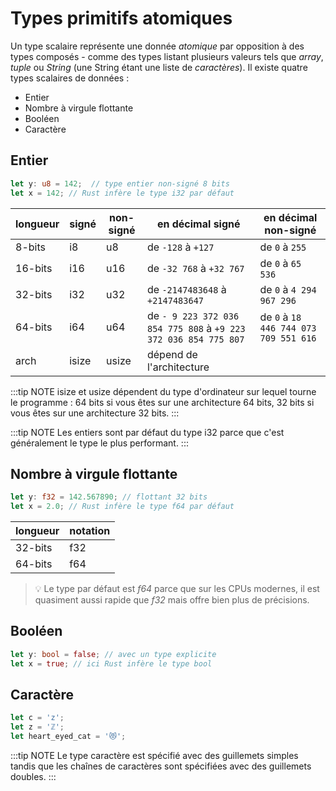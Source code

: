 # Types primitifs atomiques

<Avertissement />

Un type scalaire représente une donnée _atomique_ par opposition à des types composés - comme des types listant plusieurs valeurs tels que _array_, _tuple_ ou _String_ (une String étant une liste de _caractères_). Il existe quatre types scalaires de données :

- Entier
- Nombre à virgule flottante
- Booléen
- Caractère

## Entier

```rust
let y: u8 = 142;  // type entier non-signé 8 bits
let x = 142; // Rust infère le type i32 par défaut
```

| longueur | signé | non-signé | en décimal signé                                                | en décimal non-signé                  |
| -------- | ----- | --------- | --------------------------------------------------------------- | ------------------------------------- |
| 8-bits   | i8    | u8        | de `-128` à `+127`                                              | de `0` à `255`                        |
| 16-bits  | i16   | u16       | de `-32 768` à `+32 767`                                        | de `0` à `65 536`                     |
| 32-bits  | i32   | u32       | de `-2147483648` à `+2147483647`                                | de `0` à `4 294 967 296`              |
| 64-bits  | i64   | u64       | de `- 9 223 372 036 854 775 808` à `+9 223 372 036 854 775 807` | de `0` à `18 446 744 073 709 551 616` |
| arch     | isize | usize     | dépend de l'architecture                                        |

:::tip NOTE
isize et usize dépendent du type d'ordinateur sur lequel tourne le programme : 64 bits si vous êtes sur une architecture 64 bits, 32 bits si vous êtes sur une architecture 32 bits.
:::

:::tip NOTE
Les entiers sont par défaut du type i32 parce que c'est généralement le type le plus performant.
:::

## Nombre à virgule flottante

```rust
let y: f32 = 142.567890; // flottant 32 bits
let x = 2.0; // Rust infère le type f64 par défaut
```

| longueur | notation |
| -------- | -------- |
| 32-bits  | f32      |
| 64-bits  | f64      |

> 💡 Le type par défaut est _f64_ parce que sur les CPUs modernes, il est quasiment aussi rapide que _f32_ mais offre bien plus de précisions.

## Booléen

```rust
let y: bool = false; // avec un type explicite
let x = true; // ici Rust infère le type bool
```

## Caractère

```rust
let c = 'z';
let z = 'ℤ';
let heart_eyed_cat = '😻';
```

:::tip NOTE
Le type caractère est spécifié avec des guillemets simples tandis que les chaînes de caractères sont spécifiées avec des guillemets doubles.
:::
